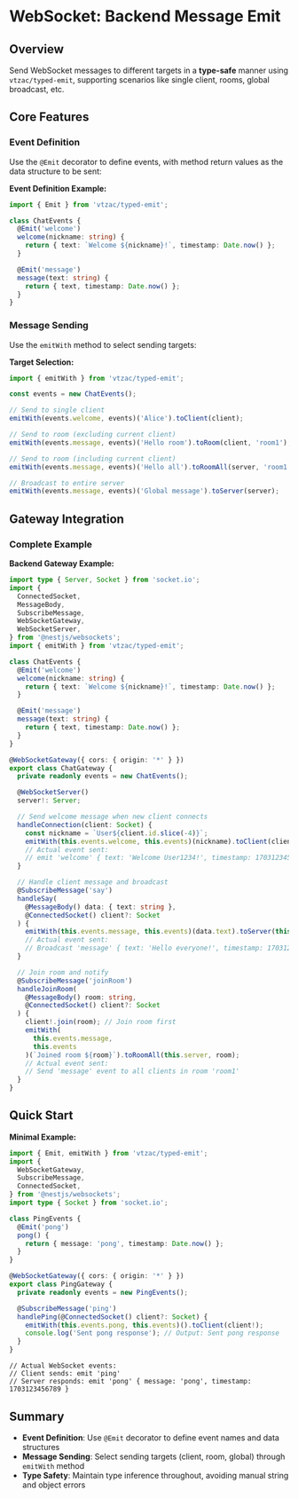 # WebSocket: Backend Message Emit

## Overview

Send WebSocket messages to different targets in a **type-safe** manner using `vtzac/typed-emit`, supporting scenarios like single client, rooms, global broadcast, etc.

## Core Features

### Event Definition

Use the `@Emit` decorator to define events, with method return values as the data structure to be sent:

**Event Definition Example:**

```ts
import { Emit } from 'vtzac/typed-emit';

class ChatEvents {
  @Emit('welcome')
  welcome(nickname: string) {
    return { text: `Welcome ${nickname}!`, timestamp: Date.now() };
  }

  @Emit('message')
  message(text: string) {
    return { text, timestamp: Date.now() };
  }
}
```

### Message Sending

Use the `emitWith` method to select sending targets:

**Target Selection:**

```ts
import { emitWith } from 'vtzac/typed-emit';

const events = new ChatEvents();

// Send to single client
emitWith(events.welcome, events)('Alice').toClient(client);

// Send to room (excluding current client)
emitWith(events.message, events)('Hello room').toRoom(client, 'room1');

// Send to room (including current client)
emitWith(events.message, events)('Hello all').toRoomAll(server, 'room1');

// Broadcast to entire server
emitWith(events.message, events)('Global message').toServer(server);
```

## Gateway Integration

### Complete Example

**Backend Gateway Example:**

```ts
import type { Server, Socket } from 'socket.io';
import {
  ConnectedSocket,
  MessageBody,
  SubscribeMessage,
  WebSocketGateway,
  WebSocketServer,
} from '@nestjs/websockets';
import { emitWith } from 'vtzac/typed-emit';

class ChatEvents {
  @Emit('welcome')
  welcome(nickname: string) {
    return { text: `Welcome ${nickname}!`, timestamp: Date.now() };
  }

  @Emit('message')
  message(text: string) {
    return { text, timestamp: Date.now() };
  }
}

@WebSocketGateway({ cors: { origin: '*' } })
export class ChatGateway {
  private readonly events = new ChatEvents();

  @WebSocketServer()
  server!: Server;

  // Send welcome message when new client connects
  handleConnection(client: Socket) {
    const nickname = `User${client.id.slice(-4)}`;
    emitWith(this.events.welcome, this.events)(nickname).toClient(client);
    // Actual event sent:
    // emit 'welcome' { text: 'Welcome User1234!', timestamp: 1703123456789 }
  }

  // Handle client message and broadcast
  @SubscribeMessage('say')
  handleSay(
    @MessageBody() data: { text: string },
    @ConnectedSocket() client?: Socket
  ) {
    emitWith(this.events.message, this.events)(data.text).toServer(this.server);
    // Actual event sent:
    // Broadcast 'message' { text: 'Hello everyone!', timestamp: 1703123456789 } to all clients
  }

  // Join room and notify
  @SubscribeMessage('joinRoom')
  handleJoinRoom(
    @MessageBody() room: string,
    @ConnectedSocket() client?: Socket
  ) {
    client!.join(room); // Join room first
    emitWith(
      this.events.message,
      this.events
    )(`Joined room ${room}`).toRoomAll(this.server, room);
    // Actual event sent:
    // Send 'message' event to all clients in room 'room1'
  }
}
```

## Quick Start

**Minimal Example:**

```ts
import { Emit, emitWith } from 'vtzac/typed-emit';
import {
  WebSocketGateway,
  SubscribeMessage,
  ConnectedSocket,
} from '@nestjs/websockets';
import type { Socket } from 'socket.io';

class PingEvents {
  @Emit('pong')
  pong() {
    return { message: 'pong', timestamp: Date.now() };
  }
}

@WebSocketGateway({ cors: { origin: '*' } })
export class PingGateway {
  private readonly events = new PingEvents();

  @SubscribeMessage('ping')
  handlePing(@ConnectedSocket() client?: Socket) {
    emitWith(this.events.pong, this.events)().toClient(client!);
    console.log('Sent pong response'); // Output: Sent pong response
  }
}
```

```
// Actual WebSocket events:
// Client sends: emit 'ping'
// Server responds: emit 'pong' { message: 'pong', timestamp: 1703123456789 }
```

## Summary

- **Event Definition**: Use `@Emit` decorator to define event names and data structures
- **Message Sending**: Select sending targets (client, room, global) through `emitWith` method
- **Type Safety**: Maintain type inference throughout, avoiding manual string and object errors
